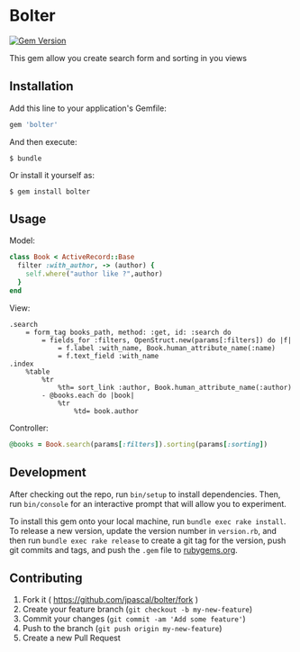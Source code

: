 # Bolter

[![Gem Version](https://badge.fury.io/rb/bolter.svg)](http://badge.fury.io/rb/bolter)

This gem allow you create search form and sorting in you views

## Installation

Add this line to your application's Gemfile:

```ruby
gem 'bolter'
```

And then execute:

    $ bundle

Or install it yourself as:

    $ gem install bolter

## Usage

Model:
```ruby
class Book < ActiveRecord::Base 
  filter :with_author, -> (author) {
    self.where("author like ?",author)
  }
end
```

View:
```haml
.search
    = form_tag books_path, method: :get, id: :search do
        = fields_for :filters, OpenStruct.new(params[:filters]) do |f|
            = f.label :with_name, Book.human_attribute_name(:name)
            = f.text_field :with_name
.index
    %table
        %tr
            %th= sort_link :author, Book.human_attribute_name(:author)
        - @books.each do |book|
            %tr
                %td= book.author
```

Controller:
```ruby
@books = Book.search(params[:filters]).sorting(params[:sorting])
```



## Development

After checking out the repo, run `bin/setup` to install dependencies. Then, run `bin/console` for an interactive prompt that will allow you to experiment.

To install this gem onto your local machine, run `bundle exec rake install`. To release a new version, update the version number in `version.rb`, and then run `bundle exec rake release` to create a git tag for the version, push git commits and tags, and push the `.gem` file to [rubygems.org](https://rubygems.org).

## Contributing

1. Fork it ( https://github.com/jpascal/bolter/fork )
2. Create your feature branch (`git checkout -b my-new-feature`)
3. Commit your changes (`git commit -am 'Add some feature'`)
4. Push to the branch (`git push origin my-new-feature`)
5. Create a new Pull Request
